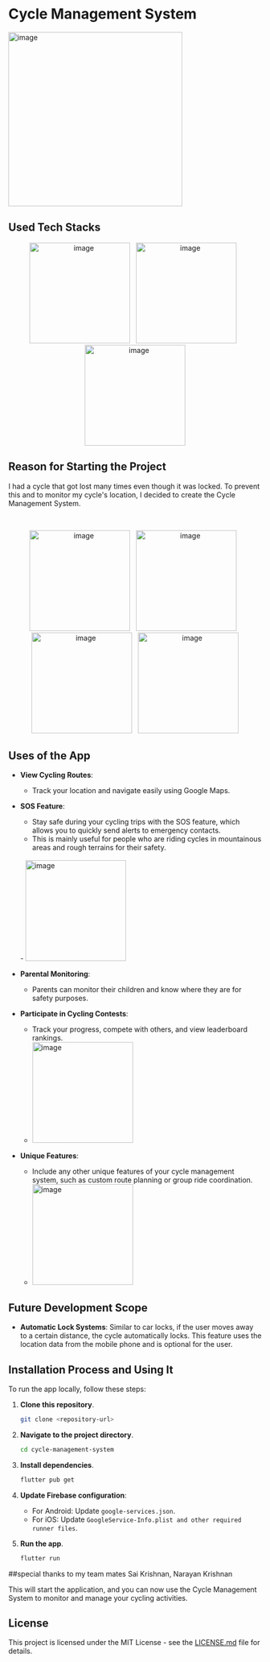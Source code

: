 





# Cycle Management System
<img width="346" alt="image" src="https://github.com/saikrishy3808u3qr3pur3q/Cycle-Management-Sysytem/assets/114069009/9d6fd5db-a189-4342-8f21-74b0350a8e6b">




## Used Tech Stacks

<p align="center">
 <img width="200" alt="image" src="https://github.com/saikrishy3808u3qr3pur3q/Cycle-Management-Sysytem/assets/114069009/053661a4-7f9c-48bd-96cd-b85a90a15e22">
&nbsp;
  <img width="200" alt="image" src="https://github.com/saikrishy3808u3qr3pur3q/Cycle-Management-Sysytem/assets/114069009/b7a28016-8d2f-4ce4-9989-b4b83c897615">
&nbsp;
 <img width="200" alt="image" src="https://github.com/saikrishy3808u3qr3pur3q/Cycle-Management-Sysytem/assets/114069009/f5b676c3-69d8-4e36-a928-40d133120f82">

</p>

## Reason for Starting the Project

I had a cycle that got lost many times even though it was locked. To prevent this and to monitor my cycle's location, I decided to create the Cycle Management System.

<br>
<p align="center">
   <img width="200" alt="image" src="https://github.com/saikrishy3808u3qr3pur3q/Cycle-Management-Sysytem/assets/114069009/cd43feba-2d83-43a6-81c0-683ce986b2f6">
 &nbsp;
   <img width="200" alt="image" src="https://github.com/saikrishy3808u3qr3pur3q/Cycle-Management-Sysytem/assets/114069009/929bc7c7-b588-4dd1-9a84-1c0d734d78dc" >
 &nbsp;
    <img width="200" alt="image" src="https://github.com/saikrishy3808u3qr3pur3q/Cycle-Management-Sysytem/assets/114069009/5a5381d9-c732-467d-913b-5d58a39dae10">
    &nbsp;
     <img width="200" alt="image" src="https://github.com/saikrishy3808u3qr3pur3q/Cycle-Management-Sysytem/assets/114069009/2377fe72-88d2-42e6-9987-e0fa888556bf">
    



</p>

## Uses of the App

- **View Cycling Routes**: 
  - Track your location and navigate easily using Google Maps.
  
- **SOS Feature**: 
  - Stay safe during your cycling trips with the SOS feature, which allows you to quickly send alerts to emergency contacts. 
  - This is mainly useful for people who are riding cycles in mountainous areas and rough terrains for their safety.
  <br>
  -  <img width="200" alt="image" src="https://github.com/saikrishy3808u3qr3pur3q/Cycle-Management-Sysytem/assets/114069009/f5790609-2907-4930-ab5d-7d75dde97d50">
  
- **Parental Monitoring**: 
  - Parents can monitor their children and know where they are for safety purposes.
  
- **Participate in Cycling Contests**: 
  - Track your progress, compete with others, and view leaderboard rankings.
    <br>
  -  <img width="200" alt="image" src="https://github.com/saikrishy3808u3qr3pur3q/Cycle-Management-Sysytem/assets/114069009/5ef633a0-6e51-46f9-b9cd-cc6281f192c5">


- **Unique Features**: 
  - Include any other unique features of your cycle management system, such as custom route planning or group ride coordination.
  - <img width="200" alt="image" src="https://github.com/saikrishy3808u3qr3pur3q/Cycle-Management-Sysytem/assets/114069009/6337efa9-ecf4-41b5-b7b4-05e22e5c8392">




## Future Development Scope

- **Automatic Lock Systems**: Similar to car locks, if the user moves away to a certain distance, the cycle automatically locks. This feature uses the location data from the mobile phone and is optional for the user.

## Installation Process and Using It

To run the app locally, follow these steps:

1. **Clone this repository**.
    ```sh
    git clone <repository-url>
    ```

2. **Navigate to the project directory**.
    ```sh
    cd cycle-management-system
    ```

3. **Install dependencies**.
    ```sh
    flutter pub get
    ```

4. **Update Firebase configuration**:
    - For Android: Update `google-services.json`.
    - For iOS: Update `GoogleService-Info.plist and other required runner files`.

5. **Run the app**.
    ```sh
    flutter run
    ```
    
##special thanks to my team mates Sai Krishnan, Narayan Krishnan

This will start the application, and you can now use the Cycle Management System to monitor and manage your cycling activities.

## License

This project is licensed under the MIT License - see the [LICENSE.md](LICENSE.md) file for details.
